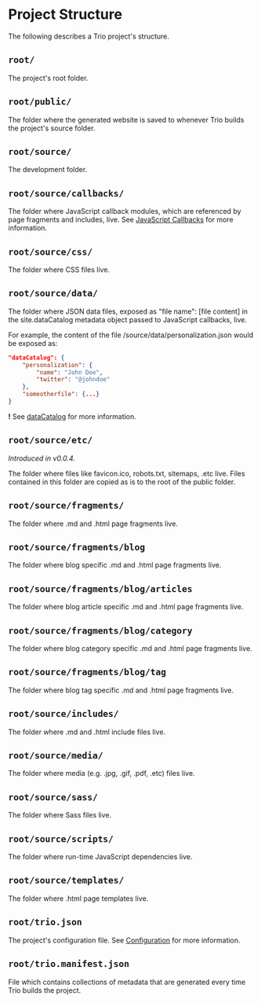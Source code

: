 <!--
title: Project Structure
template: learnhowto.html
appendToTarget: true
activeHeaderItem: 2
callback: showCurrentPageInHeader.js
-->

# Project Structure

The following describes a Trio project's structure.

## `root/`

The project's root folder.

## `root/public/`

The folder where the generated website is saved to whenever Trio builds the project's source folder.

## `root/source/`

The development folder.

## `root/source/callbacks/`

The folder where JavaScript callback modules, which are referenced by page fragments and includes, live. See <a data-trio-link href="/docs/learn/javascriptcallbacks">JavaScript Callbacks</a> for more information.

## `root/source/css/`

The folder where CSS files live.

## `root/source/data/`

The folder where JSON data files, exposed as "file name": [file content] in the site.dataCatalog metadata object passed to JavaScript callbacks, live.

For example, the content of the file /source/data/personalization.json would be exposed as:
```json
"dataCatalog": {
    "personalization": {
        "name": "John Doe",
        "twitter": "@johndoe"
    },
    "someotherfile": {...}
}
```

__!__ See <a data-trio-link href="/docs/learn/metadata/#datacatalog">dataCatalog</a> for more information.

## `root/source/etc/`

_Introduced in v0.0.4._

The folder where files like favicon.ico, robots.txt, sitemaps, .etc live. Files contained in this folder are copied as is to the root of the public folder.

## `root/source/fragments/`

The folder where .md and .html page fragments live.

## `root/source/fragments/blog`

The folder where blog specific .md and .html page fragments live.

## `root/source/fragments/blog/articles`

The folder where blog article specific .md and .html page fragments live.

## `root/source/fragments/blog/category`

The folder where blog category specific .md and .html page fragments live.

## `root/source/fragments/blog/tag`

The folder where blog tag specific .md and .html page fragments live.

## `root/source/includes/`

The folder where .md and .html include files live.

## `root/source/media/`

The folder where media (e.g. .jpg, .gif, .pdf, .etc) files live.

## `root/source/sass/`

The folder where Sass files live.

## `root/source/scripts/`

The folder where run-time JavaScript dependencies live.

## `root/source/templates/`

The folder where .html page templates live.

## `root/trio.json`

The project's configuration file. See <a href="/docs/learn/configuration" data-trio-link="">Configuration</a> for more information.

## `root/trio.manifest.json`

File which contains collections of metadata that are generated every time Trio builds the project.
